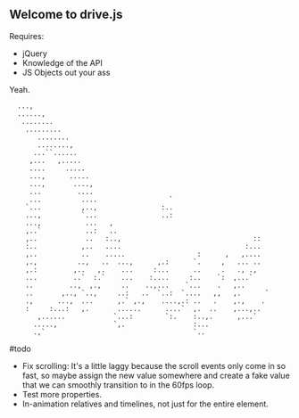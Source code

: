 Welcome to drive.js
---

Requires:

- jQuery
- Knowledge of the API
- JS Objects out your ass

Yeah.

      ...,
      ......,
       ........
        .........
           ........
           ........,
          ...``......
         ,...   ,.....
         ....     .....
         ...,      .....
         ...,       ....,
         ...         ....
         ...          ....                  `
        `...          ,..,                :..
        ...,          `...                ..:
        ...,           ...   ,
        ,..`           ..:   ..
        ,..            ..   :..,                                 ::
        :..           ,..   ....                               :...
        ,..           ..    .....                  :      ,   ,....
        ,.,          ..,   ..  ...,      ,.:      `.     ,   ... ..
        ,.:         ,..   ,.    ...     :...      ..     .   ., .,
        ...         ..`  :.`    ...    :....     :..    `:  ,...`
        ..         ..,  ,.,     ..    ..,...    `...    .   ,..
        ..       ,.., `..,     ..:   ..  `..:  `....   ,,   ,.      `
        .,      ...,  ...      ,.` ,.,    ....,.: ..   .    ,.,    .  
        :     :...:   ,.       ......      ....`  ,.  ..    ,...,..
           ,......            `...:        `:.    :..,.      ,...`
          .....,              `,.                 :...
          .,`                                     `..


#todo
- Fix scrolling: It's a little laggy because the scroll events only come in so fast, so maybe assign the new value somewhere and create a fake value that we can smoothly transition to in the 60fps loop.
- Test more properties.
- In-animation relatives and timelines, not just for the entire element.